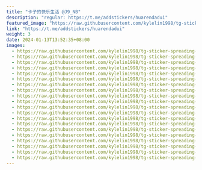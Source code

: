 ```yaml
---
title: "卡子的快乐生活 @J9_NB"
description: "regular: https://t.me/addstickers/huarendadui"
featured_image: "https://raw.githubusercontent.com/kylelin1998/tg-sticker-spreading-worldwide-images/main/img/dd61f355-f1b3-4234-a6e1-870d72245fd5.jpg"
link: "https://t.me/addstickers/huarendadui"
weight: 3
date: 2024-01-13T13:52:35+08:00
images:
  - https://raw.githubusercontent.com/kylelin1998/tg-sticker-spreading-worldwide-images/main/img/dd61f355-f1b3-4234-a6e1-870d72245fd5.jpg
  - https://raw.githubusercontent.com/kylelin1998/tg-sticker-spreading-worldwide-images/main/img/94758cdb-2d71-4617-9338-20b0726fcf8a.jpg
  - https://raw.githubusercontent.com/kylelin1998/tg-sticker-spreading-worldwide-images/main/img/6ffbceb3-d1ad-41b9-b9c3-87ef44be59f8.jpg
  - https://raw.githubusercontent.com/kylelin1998/tg-sticker-spreading-worldwide-images/main/img/5bb06064-a622-4f1d-987b-55f4c343e9f4.jpg
  - https://raw.githubusercontent.com/kylelin1998/tg-sticker-spreading-worldwide-images/main/img/b5e4bc27-b359-4215-ba23-4dacba4c2301.jpg
  - https://raw.githubusercontent.com/kylelin1998/tg-sticker-spreading-worldwide-images/main/img/c6257a2e-fa4a-4cd0-9e32-0cea2ff1a582.jpg
  - https://raw.githubusercontent.com/kylelin1998/tg-sticker-spreading-worldwide-images/main/img/b0cee37b-9ae3-47b6-b4ca-7e0acc006a28.jpg
  - https://raw.githubusercontent.com/kylelin1998/tg-sticker-spreading-worldwide-images/main/img/02a649fd-9f46-498a-bc97-e2ec7c6c11bf.jpg
  - https://raw.githubusercontent.com/kylelin1998/tg-sticker-spreading-worldwide-images/main/img/0716a4d0-92b1-4a3b-b1c7-4e0123c34cc2.jpg
  - https://raw.githubusercontent.com/kylelin1998/tg-sticker-spreading-worldwide-images/main/img/49348b95-c88f-4e58-b831-852786f8b1e4.jpg
  - https://raw.githubusercontent.com/kylelin1998/tg-sticker-spreading-worldwide-images/main/img/4179d7ab-c20f-4b94-b108-b2b52a7ab648.jpg
  - https://raw.githubusercontent.com/kylelin1998/tg-sticker-spreading-worldwide-images/main/img/ed35f87c-59e3-41d0-b81b-accb7dc3d739.jpg
  - https://raw.githubusercontent.com/kylelin1998/tg-sticker-spreading-worldwide-images/main/img/84711628-17c5-4f9b-a864-729dbdc14edb.jpg
  - https://raw.githubusercontent.com/kylelin1998/tg-sticker-spreading-worldwide-images/main/img/9dcfb8b5-a3b7-4f98-8665-603e536e846e.jpg
  - https://raw.githubusercontent.com/kylelin1998/tg-sticker-spreading-worldwide-images/main/img/afc62119-fb25-40d8-9f1d-191c8555d7c3.jpg
  - https://raw.githubusercontent.com/kylelin1998/tg-sticker-spreading-worldwide-images/main/img/7abe8b2b-a97a-4dea-97a0-4cf7a4ec9b36.jpg
  - https://raw.githubusercontent.com/kylelin1998/tg-sticker-spreading-worldwide-images/main/img/28b7fa3f-d8b6-4b87-8d7e-3985f4ab616a.jpg
  - https://raw.githubusercontent.com/kylelin1998/tg-sticker-spreading-worldwide-images/main/img/b7cd4478-c28d-4c73-b3bb-13d9be20bb17.jpg
  - https://raw.githubusercontent.com/kylelin1998/tg-sticker-spreading-worldwide-images/main/img/477e9bca-4502-4564-acb7-650e1f7e605d.jpg
  - https://raw.githubusercontent.com/kylelin1998/tg-sticker-spreading-worldwide-images/main/img/4bf27d2d-163a-42fd-8140-c3ac7d8338bb.jpg
---
```

